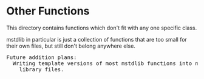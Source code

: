 # Other Functions

This directory contains functions which don't fit with any one
specific class.

mstdlib in particular is just a collection of functions that are
too small for their own files, but still don't belong anywhere else.

<pre>
Future addition plans:
  Writing template versions of most mstdlib functions into new
    library files.
</pre>
